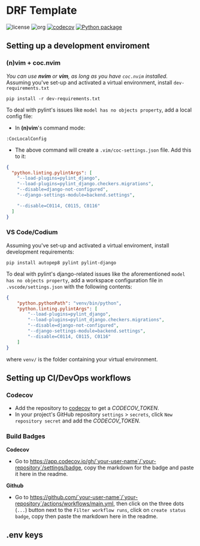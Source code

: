 # DRF Template
  
![license](https://img.shields.io/badge/license-MIT%200-blue)
![org](https://img.shields.io/badge/org-c3n7-blueviolet)
[![codecov](https://codecov.io/gh/c3n7/drf-template/branch/main/graph/badge.svg?token=7THQZX09H3)](https://codecov.io/gh/c3n7/drf-template)
[![Python package](https://github.com/c3n7/drf-template/actions/workflows/main.yml/badge.svg)](https://github.com/c3n7/drf-template/actions/workflows/main.yml)

## Setting up a development enviroment
### (n)vim + coc.nvim
_You can use **nvim** or **vim**, as long as you have `coc.nvim` installed._  
Assuming you've set-up and activated a virtual environment, install `dev-requirements.txt`
```shell
pip install -r dev-requirements.txt
```
To deal with pylint's issues like `model has no objects property`, add a local config file:
  - In **(n)vim**'s command mode:  
  ```shell
  :CocLocalConfig
  ```
  - The above command will create a `.vim/coc-settings.json` file. Add this to it:
  ```json
  {
    "python.linting.pylintArgs": [
      "--load-plugins=pylint_django",
      "--load-plugins=pylint_django.checkers.migrations",
      "--disable=django-not-configured",
      "--django-settings-module=backend.settings",

      "--disable=C0114, C0115, C0116"
    ]
  }
  ```

### VS Code/Codium
Assuming you've set-up and activated a virtual enviroment, install development requirements:
```shell
pip install autopep8 pylint pylint-django
```
To deal with pylint's django-related issues like the aforementioned `model has no objects property`, add a workspace configuration file in `.vscode/settings.json` with the following contents:
```json
{
    "python.pythonPath": "venv/bin/python",
    "python.linting.pylintArgs": [
        "--load-plugins=pylint_django",
        "--load-plugins=pylint_django.checkers.migrations",
        "--disable=django-not-configured",
        "--django-settings-module=backend.settings",
        "--disable=C0114, C0115, C0116"
    ]
}
```
where `venv/` is the folder containing your virtual environment.


## Setting up CI/DevOps workflows
### Codecov
- Add the repository to [codecov](https://codecov.io) to get a _CODECOV_TOKEN_.
- In your project's GitHub repository `settings` > `secrets`, click `New repository secret` and add the _CODECOV_TOKEN_.

### Build Badges
  
**Codecov**
-  Go to <a>https://app.codecov.io/gh/`your-user-name`/`your-repository`/settings/badge</a>, copy the markdown for the badge and paste it here in the readme.
  
**Github**
- Go to <a>https://github.com/`your-user-name`/`your-repository`/actions/workflows/main.yml</a>, then click on the three dots (`...`) button next to the `Filter workflow runs`, click on `create status badge`, copy then paste the markdown here in the readme.

## .env keys
